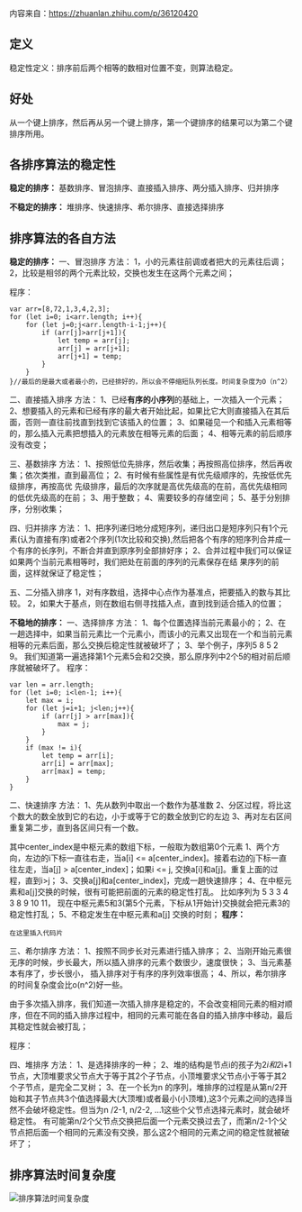 内容来自：https://zhuanlan.zhihu.com/p/36120420

## 定义
稳定性定义：排序前后两个相等的数相对位置不变，则算法稳定。
## 好处
从一个键上排序，然后再从另一个键上排序，第一个键排序的结果可以为第二个键排序所用。

## 各排序算法的稳定性
**稳定的排序：**
基数排序、冒泡排序、直接插入排序、两分插入排序、归并排序

**不稳定的排序：**
堆排序、快速排序、希尔排序、直接选择排序

## 排序算法的各自方法
**稳定的排序：**
一、冒泡排序
方法：
1，小的元素往前调或者把大的元素往后调；
2，比较是相邻的两个元素比较，交换也发生在这两个元素之间；

程序：

```
var arr=[8,72,1,3,4,2,3];
for (let i=0; i<arr.length; i++){
	for (let j=0;j<arr.length-i-1;j++){
		if (arr[j]>arr[j+1]){
			let temp = arr[j];
			arr[j] = arr[j+1];
			arr[j+1] = temp; 
		}
	}
}//最后的是最大或者最小的，已经排好的，所以会不停缩短队列长度。时间复杂度为O（n^2）
```
二、直接插入排序
方法：
1、已经**有序的小序列**的基础上，一次插入一个元素；
2、想要插入的元素和已经有序的最大者开始比起，如果比它大则直接插入在其后面，否则一直往前找直到找到它该插入的位置；
3、如果碰见一个和插入元素相等的，那么插入元素把想插入的元素放在相等元素的后面；
4、相等元素的前后顺序没有改变；


三、基数排序
方法：
1、按照低位先排序，然后收集；再按照高位排序，然后再收集；依次类推，直到最高位；
2、有时候有些属性是有优先级顺序的，先按低优先级排序，再按高优 先级排序，最后的次序就是高优先级高的在前，高优先级相同的低优先级高的在前；
3、用于整数；
4、需要较多的存储空间；
5、基于分别排序，分别收集；

四、归并排序
方法：
1、把序列递归地分成短序列，递归出口是短序列只有1个元素(认为直接有序)或者2个序列(1次比较和交换),然后把各个有序的短序列合并成一个有序的长序列，不断合并直到原序列全部排好序；
2、合并过程中我们可以保证如果两个当前元素相等时，我们把处在前面的序列的元素保存在结 果序列的前面，这样就保证了稳定性；

五、二分插入排序
1，对有序数组，选择中心点作为基准点，把要插入的数与其比较。
2，如果大于基点，则在数组右侧寻找插入点，直到找到适合插入的位置；

**不稳地的排序：**
一、选择排序
方法：
1、每个位置选择当前元素最小的；
2、在一趟选择中，如果当前元素比一个元素小，而该小的元素又出现在一个和当前元素相等的元素后面，那么交换后稳定性就被破坏了；
3、举个例子，序列5 8 5 2 9。
我们知道第一遍选择第1个元素5会和2交换，那么原序列中2个5的相对前后顺序就被破坏了。
程序：

```
var len = arr.length;
for (let i=0; i<len-1; i++){	
	let max = i;
	for (let j=i+1; j<len;j++){
		if (arr[j] > arr[max]){
			max = j;
		}
	}
	if (max != i){
		let temp = arr[i];
		arr[i] = arr[max];
		arr[max] = temp;
	}
}
```

二、快速排序
方法：
1、先从数列中取出一个数作为基准数
2、分区过程，将比这个数大的数全放到它的右边，小于或等于它的数全放到它的左边
3、再对左右区间重复第二步，直到各区间只有一个数。

其中center_index是中枢元素的数组下标，一般取为数组第0个元素
1、两个方向，左边的i下标一直往右走，当a[i] <= a[center_index]。接着右边的j下标一直往左走，当a[j] > a[center_index]；如果i <= j, 交换a[i]和a[j]。重复上面的过程，直到i>j；
3、交换a[j]和a[center_index]，完成一趟快速排序；
4、在中枢元素和a[j]交换的时候，很有可能把前面的元素的稳定性打乱。
比如序列为 5 3 3 4 3 8 9 10 11， 现在中枢元素5和3(第5个元素，下标从1开始计)交换就会把元素3的稳定性打乱；
5、不稳定发生在中枢元素和a[j] 交换的时刻；
**程序：**
```
在这里插入代码片
```

三、希尔排序
方法：
1、按照不同步长对元素进行插入排序；
2、当刚开始元素很无序的时候，步长最大，所以插入排序的元素个数很少，速度很快；
3、当元素基本有序了，步长很小， 插入排序对于有序的序列效率很高；
4、所以，希尔排序的时间复杂度会比o(n^2)好一些。

由于多次插入排序，我们知道一次插入排序是稳定的，不会改变相同元素的相对顺序，但在不同的插入排序过程中，相同的元素可能在各自的插入排序中移动，最后其稳定性就会被打乱；

程序：


四、堆排序
方法：
1、是选择排序的一种；
2、堆的结构是节点i的孩子为2*i和2*i+1节点，大顶堆要求父节点大于等于其2个子节点，小顶堆要求父节点小于等于其2个子节点，是完全二叉树；
3、在一个长为n 的序列，堆排序的过程是从第n/2开始和其子节点共3个值选择最大(大顶堆)或者最小(小顶堆),这3个元素之间的选择当然不会破坏稳定性。但当为n /2-1, n/2-2, …1这些个父节点选择元素时，就会破坏稳定性。
有可能第n/2个父节点交换把后面一个元素交换过去了，而第n/2-1个父节点把后面一个相同的元素没有交换，那么这2个相同的元素之间的稳定性就被破坏了；

## 排序算法时间复杂度
![排序算法时间复杂度](https://img-blog.csdnimg.cn/2019042917232033.png?x-oss-process=image/watermark,type_ZmFuZ3poZW5naGVpdGk,shadow_10,text_aHR0cHM6Ly9ibG9nLmNzZG4ubmV0L3dlaXhpbl80MTgzNTk3Nw==,size_16,color_FFFFFF,t_70)